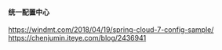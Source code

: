 #### 统一配置中心
https://windmt.com/2018/04/19/spring-cloud-7-config-sample/
https://chenjumin.iteye.com/blog/2436941